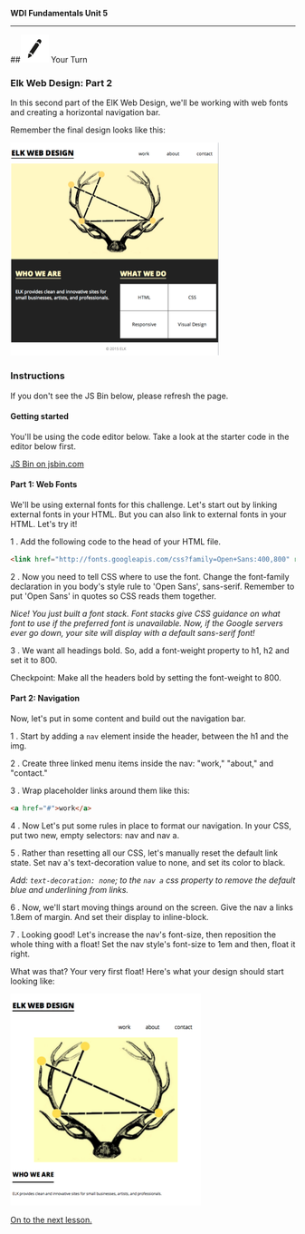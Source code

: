 **WDI Fundamentals Unit 5**

---

##![Your Turn](../assets/exercise.png) Your Turn

### Elk Web Design: Part 2

In this second part of the ElK Web Design, we'll be working with web fonts and creating a horizontal navigation bar.

Remember the final design looks like this:

![](/assets/elkwebdesign/elkwebdesign.png)


### Instructions
If you don't see the JS Bin below, please refresh the page.

#### Getting started

You'll be using the code editor below. Take a look at the starter code in the editor below first.

<a class="jsbin-embed" href="http://jsbin.com/wukimet/embed?html,css,outputheight=600px">JS Bin on jsbin.com</a><script src="http://static.jsbin.com/js/embed.min.js?3.39.19"></script>

#### Part 1: Web Fonts

We'll  be using external fonts for this challenge. Let's start out by linking external fonts in your HTML. But you can also link to external fonts in your HTML. Let's try it!

1 . Add the following code to the head of your HTML file.

```HTML
<link href="http://fonts.googleapis.com/css?family=Open+Sans:400,800" rel="stylesheet" type="text/css">
```

2 . Now you need to tell CSS where to use the font. Change the font-family declaration in you body's style rule to 'Open Sans', sans-serif. Remember to put 'Open Sans' in quotes so CSS reads them together.

*Nice! You just built a font stack. Font stacks give CSS guidance on what font to use if the preferred font is unavailable. Now, if the Google servers ever go down, your site will display with a default sans-serif font!*

3 . We want all headings bold. So, add a font-weight property to h1, h2 and set it to 800.

Checkpoint: Make all the headers bold by setting the font-weight to 800.


#### Part 2: Navigation

Now, let's put in some content and build out the navigation bar.

1 . Start by adding a `nav` element inside the header, between the h1 and the img.

2 . Create three linked menu items inside the nav: "work," "about," and "contact."

3 . Wrap placeholder links around them like this:

```HTML
<a href="#">work</a>
```

4 . Now Let's put some rules in place to format our navigation. In your CSS, put two new, empty selectors: nav and nav a.

5 . Rather than resetting all our CSS, let's manually reset the default link state. Set nav a's text-decoration value to none, and set its color to black.

*Add: `text-decoration: none`; to the `nav a` css property to remove the default blue and underlining from links.*

6 . Now, we'll start moving things around on the screen. Give the nav a links 1.8em of margin. And set their display to inline-block.

7 . Looking good! Let's increase the nav's font-size, then reposition the whole thing with a float! Set the nav style's font-size to 1em and then, float it right.

What was that? Your very first float! Here's what your design should start looking like:

![](/assets/elkwebdesign/elkdesignchapt6.png)


[On to the next lesson.](04_lesson.md)

